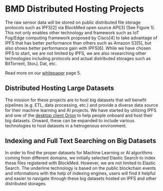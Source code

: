 # BMD Distributed Hosting Projects
The raw sensor data will be stored on public distributed file storage protocols such as IPFS[2] via BlockMed open
source API[3] (See Figure 1). This not only enables other technology and framework such as IoT Fog/Edge computing framework proposed by Cisco[4] to take advantage of IPFS that has better performance than others such as Amazon S3[5], but also shows better performance gain with IPFS[6]. While we have chosen IPFS to start, we are not limited by IPFS, we are also researching other technologies including protocols and actual distributed storages such as BitTorrent, StorJ, Dat, etc.

Read more on our [whitepaper](https://www.slideshare.net/secret/4CGbQSZ5xrHU6w) page 5.

## Distributed Hosting Large Datasets
The mission for these projects are to host big datasets that will benefit pipelines (e.g. ETL, data processing, etc.) and provide a diverse data source for their machine learning and AI projects. We have started by utilizing IPFS and one of the [desktop client Orion](https://github.com/BlockMedical/Orion) to help people onboard and host their big datasets. Onward, these can be expanded to include various technologies to host datasets in a hetrogenous environment.

## Indexing and Full Text Searching on Big Datasets
In order to find the proper datasets for Machine Learning or AI algorithms coming from different domains, we initially selected Elastic Search to index these files registered with BlockMed. However, we are not limited to Elastic Search. The underline technology is based on the public blockchain events and informations with the help of indexing engines, users will find it helpful and easier to navigate through these big datasets hosted on IPFS and other distributed storages.
